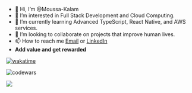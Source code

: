 - 👋 Hi, I’m @Moussa-Kalam
- 👀 I’m interested in Full Stack Development and Cloud Computing.
- 🌱 I’m currently learning Advanced TypeScript, React Native, and AWS services.
- 💞️ I’m looking to collaborate on projects that improve human lives.
- 📫 How to reach me [Email](moussakalamamzat@gmail.com) or [LinkedIn](https://www.linkedin.com/in/moussakalamamzat)
- <b>Add value and get rewarded</b>

<!---
Moussa-Kalam/Moussa-Kalam is a ✨ special ✨ repository because its `README.md` (this file) appears on your GitHub profile.
You can click the Preview link to take a look at your changes.
--->
[![wakatime](https://wakatime.com/badge/user/e5208d97-208d-48ec-bf29-71178c12684a.svg)](https://wakatime.com/@e5208d97-208d-48ec-bf29-71178c12684a)

![codewars](https://www.codewars.com/users/moussa-kalam-amzat/badges/small)

[![](https://visitcount.itsvg.in/api?id=Moussa-Kalam&label=Profile%20Views&color=1&icon=5&pretty=false)](https://visitcount.itsvg.in)


